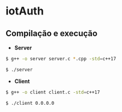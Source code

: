 # iotAuth

## Compilação e execução
- <strong> Server </strong>
```sh
$ g++ -o server server.c *.cpp -std=c++17
```
```sh
$ ./server
```

- <strong> Client </strong>
```sh
$ g++ -o client client.c -std=c++17
```
```sh
$ ./client 0.0.0.0
```
